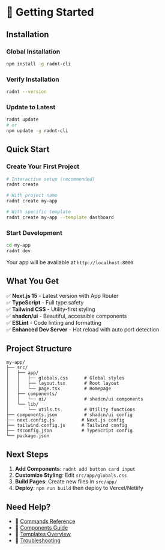 # 🚀 Getting Started

## Installation

### Global Installation
```bash
npm install -g radnt-cli
```

### Verify Installation
```bash
radnt --version
```

### Update to Latest
```bash
radnt update
# or
npm update -g radnt-cli
```

## Quick Start

### Create Your First Project
```bash
# Interactive setup (recommended)
radnt create

# With project name
radnt create my-app

# With specific template
radnt create my-app --template dashboard
```

### Start Development
```bash
cd my-app
radnt dev
```

Your app will be available at `http://localhost:8000`

## What You Get

✅ **Next.js 15** - Latest version with App Router  
✅ **TypeScript** - Full type safety  
✅ **Tailwind CSS** - Utility-first styling  
✅ **shadcn/ui** - Beautiful, accessible components  
✅ **ESLint** - Code linting and formatting  
✅ **Enhanced Dev Server** - Hot reload with auto port detection  

## Project Structure

```
my-app/
├── src/
│   ├── app/
│   │   ├── globals.css      # Global styles
│   │   ├── layout.tsx       # Root layout
│   │   └── page.tsx         # Homepage
│   ├── components/
│   │   └── ui/              # shadcn/ui components
│   └── lib/
│       └── utils.ts         # Utility functions
├── components.json          # shadcn/ui config
├── next.config.js          # Next.js config
├── tailwind.config.js      # Tailwind config
├── tsconfig.json           # TypeScript config
└── package.json
```

## Next Steps

1. **Add Components**: `radnt add button card input`
2. **Customize Styling**: Edit `src/app/globals.css`
3. **Build Pages**: Create new files in `src/app/`
4. **Deploy**: `npm run build` then deploy to Vercel/Netlify

## Need Help?

- 📖 [Commands Reference](./commands.md)
- 🧩 [Components Guide](./components.md)
- 🎨 [Templates Overview](./templates.md)
- 🐛 [Troubleshooting](./troubleshooting.md)
